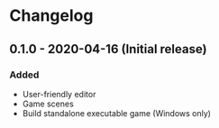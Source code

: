 # Changelog

## 0.1.0 - 2020-04-16 (Initial release)

### Added

- User-friendly editor
- Game scenes
- Build standalone executable game (Windows only) 
